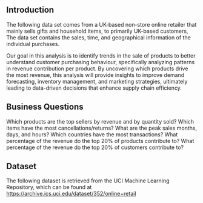 ## Introduction

The following data set comes from a UK-based non-store online retailer that mainly sells gifts and household items, to primarily UK-based customers, The data set contains the sales, time, and geographical information of the individual purchases.

Our goal in this analysis is to identify trends in the sale of products to better understand customer purchasing behaviour, specifically analyzing patterns in revenue contribution per product. By uncovering which products drive the most revenue, this analysis will provide insights to improve demand forecasting, inventory management, and marketing strategies, ultimately leading to data-driven decisions that enhance supply chain efficiency.

## Business Questions
Which products are the top sellers by revenue and by quantity sold?
Which items have the most cancellations/returns?
What are the peak sales months, days, and hours?
Which countries have the most transactions?
What percentage of the revenue do the top 20% of products contribute to?
What percentage of the revenue do the top 20% of customers contribute to?

## Dataset
The following dataset is retrieved from the UCI Machine Learning Repository, which can be found at https://archive.ics.uci.edu/dataset/352/online+retail
